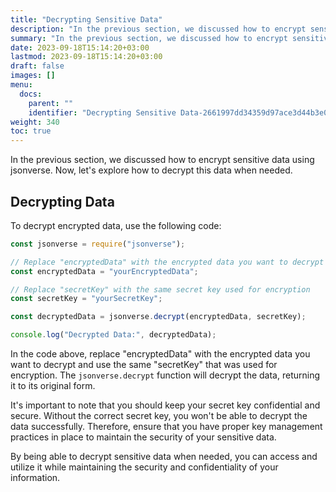 ```yaml
---
title: "Decrypting Sensitive Data"
description: "In the previous section, we discussed how to encrypt sensitive data using jsonverse. Now, let's explore how to decrypt this data when needed."
summary: "In the previous section, we discussed how to encrypt sensitive data using jsonverse. Now, let's explore how to decrypt this data when needed."
date: 2023-09-18T15:14:20+03:00
lastmod: 2023-09-18T15:14:20+03:00
draft: false
images: []
menu:
  docs:
    parent: ""
    identifier: "Decrypting Sensitive Data-2661997dd34359d97ace3d44b3e05bd0"
weight: 340
toc: true
---
```


In the previous section, we discussed how to encrypt sensitive data using jsonverse. Now, let's explore how to decrypt this data when needed.

## Decrypting Data

To decrypt encrypted data, use the following code:

```js
const jsonverse = require("jsonverse");

// Replace "encryptedData" with the encrypted data you want to decrypt
const encryptedData = "yourEncryptedData";

// Replace "secretKey" with the same secret key used for encryption
const secretKey = "yourSecretKey";

const decryptedData = jsonverse.decrypt(encryptedData, secretKey);

console.log("Decrypted Data:", decryptedData);
```

In the code above, replace "encryptedData" with the encrypted data you want to decrypt and use the same "secretKey" that was used for encryption. The `jsonverse.decrypt` function will decrypt the data, returning it to its original form.

It's important to note that you should keep your secret key confidential and secure. Without the correct secret key, you won't be able to decrypt the data successfully. Therefore, ensure that you have proper key management practices in place to maintain the security of your sensitive data.

By being able to decrypt sensitive data when needed, you can access and utilize it while maintaining the security and confidentiality of your information.
